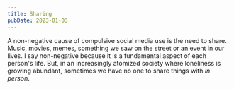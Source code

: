```yaml
---
title: Sharing
pubDate: 2023-01-03
---
```


A non-negative cause of compulsive social media use is the need to share. Music, movies, memes, something we saw on the street or an event in our lives. I say non-negative because it is a fundamental aspect of each person's life. But, in an increasingly atomized society where loneliness is growing abundant, sometimes we have no one to share things with _in person_.